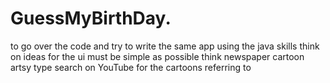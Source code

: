 # GuessMyBirthDay.
to go over the code and try to write the same app using the java skills
think on ideas for the ui 
  must be simple as possible
  think newspaper
  cartoon artsy type
  search on YouTube for the cartoons referring to

